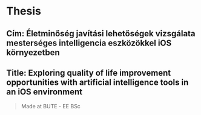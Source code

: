 # Thesis
## Cím: Életminőség javítási lehetőségek vizsgálata mesterséges intelligencia eszközökkel iOS környezetben
## Title: Exploring quality of life improvement opportunities with artificial intelligence tools in an iOS environment
> Made at BUTE - EE BSc
